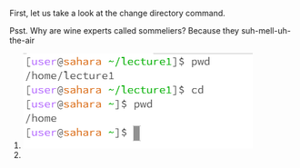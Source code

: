 First, let us take a look at the change directory command.

Psst. Why are wine experts called sommeliers? Because they suh-mell-uh-the-air

1. ![Image](lab1A.png)
2. 
